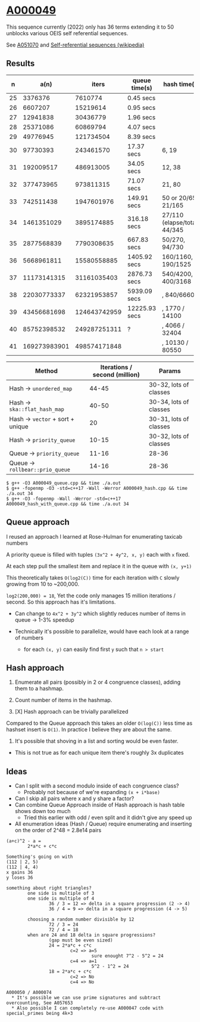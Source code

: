 # [A000049](https://oeis.org/A000049)

This sequence currently (2022) only has 36 terms extending it to 50 unblocks various OEIS self referential sequences.

See [A051070](https://oeis.org/A051070) and
[Self-referential sequences (wikipedia)](https://en.wikipedia.org/wiki/On-Line_Encyclopedia_of_Integer_Sequences#Self-referential_sequences)

## Results

| n  | a(n)         | iters         | queue time(s)  | hash time(s) |
|----|--------------|---------------|----------------|--------------|
| 25 | 3376376      | 7610774       | 0.45    secs | |
| 26 | 6607207      | 15219614      | 0.95    secs | |
| 27 | 12941838     | 30436779      | 1.96    secs | |
| 28 | 25371086     | 60869794      | 4.07    secs | |
| 29 | 49776945     | 121734504     | 8.39    secs | |
| 30 | 97730393     | 243461570     | 17.37   secs | 6, 19 |
| 31 | 192009517    | 486913005     | 34.05 secs   | 12, 38 |
| 32 | 377473965    | 973811315     | 71.07 secs   | 21, 80 |
| 33 | 742511438    | 1947601976    | 149.91 secs  | 50 or 20/65, 21/165 |
| 34 | 1461351029   | 3895174885    | 316.18 secs  | 27/110 (elapse/total), 44/345 |
| 35 | 2877568839   | 7790308635    | 667.83 secs  | 50/270, 94/730 |
| 36 | 5668961811   | 15580558885   | 1405.92 secs | 160/1160, 190/1525 |
| 37 | 11173141315  | 31161035403   | 2876.73 secs | 540/4200, 400/3168 |
| 38 | 22030773337  | 62321953857   | 5939.09 secs | , 840/6660 |
| 39 | 43456681698  | 124643742959  | 12225.93 secs | , 1770 / 14100 |
| 40 | 85752398532  | 249287251311  | ?             | , 4066 / 32404 |
| 41 | 169273983901 | 498574171848  |               | , 10130 / 80550 |


| Method | Iterations / second (million) | Params |
|--------|-------------------------------|--------|
| Hash -> `unordered_map`          | 44-45 | 30-32, lots of classes |
| Hash -> `ska::flat_hash_map`     | 40-50 | 30-34, lots of classes |
| Hash -> `vector` + sort + unique | 20    | 30-31, lots of classes |
| Hash -> `priority_queue`         | 10-15 | 30-32, lots of classes |
| Queue -> `priority_queue`        | 11-16 | 28-36 |
| Queue -> `rollbear::prio_queue`  | 14-16 | 28-36 |


```
$ g++ -O3 A000049_queue.cpp && time ./a.out
$ g++ -fopenmp -O3 -std=c++17 -Wall -Werror A000049_hash.cpp && time ./a.out 34
$ g++ -O3 -fopenmp -Wall -Werror -std=c++17 A000049_hash_with_queue.cpp && time ./a.out 34
```


## Queue approach

I reused an approach I learned at Rose-Hulman for enumerating taxicab numbers

A priority queue is filled with tuples `(3x^2 + 4y^2, x, y)` each with `x` fixed.

At each step pull the smallest item and replace it in the queue with `(x, y+1)`

This theoretically takes `O(log2(C))` time for each iteration with `C` slowly growing from 10 to ~200,000.

`log2(200,000) = 18`, Yet the code only manages 15 million iterations / second. So this approach has it's limitations.

* Can change to `4x^2 + 3y^2` which slightly reduces number of items in queue -> 1-3% speedup

* Technically it's possible to parallelize, would have each look at a range of numbers
  * for each `(x, y)` can easily find first `y` such that `n > start`

## Hash approach

1. Enumerate all pairs (possibly in 2 or 4 congruence classes), adding them to a hashmap.
1. Count number of items in the hashmap.

1. [X] Hash approach can be trivially parallelized

Compared to the Queue approach this takes an older `O(log(C))` less time as hashset insert is `O(1)`.
In practice I believe they are about the same.

1. It's possible that shoving in a list and sorting would be even faster.
  * This is not true as for each unique item there's roughly 3x duplicates

## Ideas

* Can I split with a second modulo inside of each congruence class?
  * Probably not because of we're expanding `(x + i*base)`
* Can I skip all pairs where x and y share a factor?
* Can combine Queue Approach inside of Hash approach is hash table shows down too much
  * Tried this earlier with odd / even split and it didn't give any speed up
* All enumeration ideas (Hash / Queue) require enumerating and inserting on the order of 2^48 = 2.8e14 pairs

```
(a+c)^2 - a =
        2*a*c + c*c

Something's going on with
(112 | 2, 5)
(112 | 4, 4)
x gains 36
y loses 36

something about right triangles?
        one side is multiple of 3
        one side is multiple of 4
                36 / 3 = 12 => delta in a square progression (2 -> 4)
                36 / 4 = 9 => delta in a square progression (4 -> 5)

        choosing a random number divisible by 12
                72 / 3 = 24
                72 / 4 = 18
        when are 24 and 18 delta in square progressions?
                (gap must be even sized)
                24 = 2*a*c + c*c
                        c=2 => a=5
                                sure enought 7^2 - 5^2 = 24
                        c=4 => a=1
                                5^2 - 1^2 = 24
                18 = 2*a*c + c*c
                        c=2 => No
                        c=4 => No

A000050 / A000074
  * It's possible we can use prime signatures and subtract overcounting, See A057653
  * Also possible I can completely re-use A000047 code with special_primes being 4k+3

